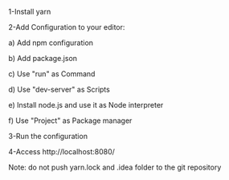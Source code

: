 1-Install yarn

2-Add Configuration to your editor:

  a) Add npm configuration
  
  b) Add package.json
  
  c) Use "run" as Command
  
  d) Use "dev-server" as Scripts
  
  e) Install node.js and use it as Node interpreter
  
  f) Use "Project" as Package manager
  
3-Run the configuration

4-Access http://localhost:8080/


Note: do not push yarn.lock and .idea folder to the git repository
